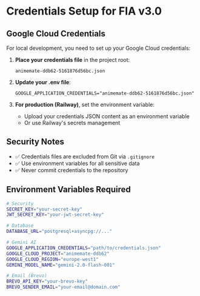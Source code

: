 # Credentials Setup for FIA v3.0

## Google Cloud Credentials

For local development, you need to set up your Google Cloud credentials:

1. **Place your credentials file** in the project root:
   ```
   animemate-ddb62-5161876d56bc.json
   ```

2. **Update your .env file**:
   ```
   GOOGLE_APPLICATION_CREDENTIALS="animemate-ddb62-5161876d56bc.json"
   ```

3. **For production (Railway)**, set the environment variable:
   - Upload your credentials JSON content as an environment variable
   - Or use Railway's secrets management

## Security Notes

- ✅ Credentials files are excluded from Git via `.gitignore`
- ✅ Use environment variables for all sensitive data
- ✅ Never commit credentials to the repository

## Environment Variables Required

```bash
# Security
SECRET_KEY="your-secret-key"
JWT_SECRET_KEY="your-jwt-secret-key"

# Database
DATABASE_URL="postgresql+asyncpg://..."

# Gemini AI
GOOGLE_APPLICATION_CREDENTIALS="path/to/credentials.json"
GOOGLE_CLOUD_PROJECT="animemate-ddb62"
GOOGLE_CLOUD_REGION="europe-west1"
GEMINI_MODEL_NAME="gemini-2.0-flash-001"

# Email (Brevo)
BREVO_API_KEY="your-brevo-key"
BREVO_SENDER_EMAIL="your-email@domain.com"
```